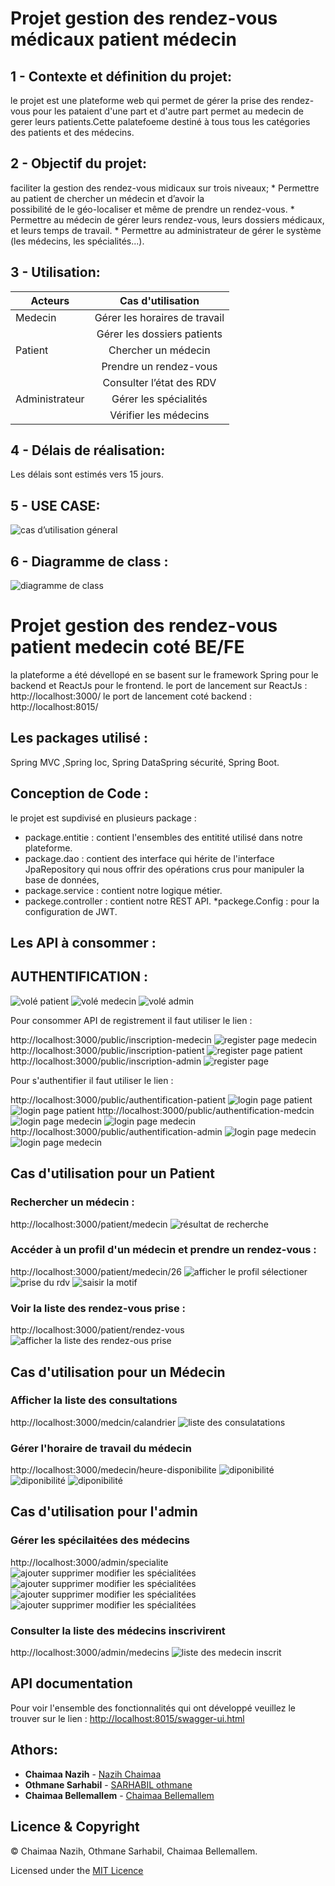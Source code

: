 # Projet gestion des rendez-vous médicaux patient médecin
## 1 - Contexte et définition du projet:

le projet est une plateforme web qui permet de gérer la prise des rendez-vous pour les pataient d'une part et d'autre part permet au medecin de gerer leurs patients.Cette palatefoeme destiné à tous tous les catégories des patients et des médecins.

## 2 - Objectif du projet:

faciliter la gestion des rendez-vous midicaux sur trois niveaux;
	* Permettre au patient de chercher un médecin et d’avoir la  
	  possibilité de le géo-localiser et même de prendre un rendez-vous.
	* Permettre au médecin de gérer leurs rendez-vous, leurs dossiers
	  médicaux, et leurs temps de travail.
	* Permettre au administrateur de gérer le système (les médecins, les
	  spécialités...).

## 3 - Utilisation:

| Acteurs       | Cas d'utilisation             | 
| ------------- |:-----------------------------:| 
| Medecin       | Gérer les horaires de travail |
|               | Gérer les dossiers patients   |  
| Patient       | Chercher un médecin           |
|               | Prendre un rendez-vous        |
|               | Consulter l’état des RDV      |
| Administrateur| Gérer les spécialités         |
|               | Vérifier les médecins         |

## 4 - Délais de réalisation:

Les délais sont estimés vers 15 jours.

## 5 - USE CASE:

![cas d’utilisation géneral](genrale.png)

## 6 - Diagramme de class :

![diagramme de class](DigrClass.png)

# Projet gestion des rendez-vous patient medecin coté BE/FE

la plateforme a été dévellopé en se basent sur le framework Spring pour le backend et ReactJs pour le frontend.
le port de lancement sur ReactJs :  http://localhost:3000/
le port de lancement coté backend : http://localhost:8015/

## Les packages utilisé :

Spring MVC ,Spring Ioc, Spring DataSpring sécurité, Spring Boot.

## Conception de Code :

le projet est supdivisé en plusieurs package :
* package.entitie : contient l'ensembles des entitité utilisé dans notre plateforme.
* package.dao : contient des interface qui hérite de l'interface JpaRepository qui nous offrir des opérations crus  pour manipuler la base de données,
* package.service : contient notre logique métier.
* packege.controller : contient notre REST API.
*packege.Config : pour la configuration de JWT.

## Les API à consommer :

## AUTHENTIFICATION :
![volé patient](Patient.png)
![volé medecin](Medecin.png)
![volé admin](Admin1.png)

Pour consommer API de registrement il faut utiliser le lien :

http://localhost:3000/public/inscription-medecin
![register page medecin](InscriptionMedcin.png)
http://localhost:3000/public/inscription-patient
![register page patient](InscriptionPatient.png)
http://localhost:3000/public/inscription-admin
![register page ](Admin3.PNG)



Pour s'authentifier il faut utiliser le lien :

 
http://localhost:3000/public/authentification-patient
![login page patient](LoginPatient.png)
![login page patient](PageLoginPatient.png)
http://localhost:3000/public/authentification-medcin
![login page medecin](LoginMedcin.png)
![login page medecin](ProfilMedcin.PNG)
http://localhost:3000/public/authentification-admin
![login page medecin](Admin2.PNG)
![login page medecin](Admin4.PNG)

## Cas d'utilisation pour un Patient
### Rechercher un médecin :

http://localhost:3000/patient/medecin
![résultat de recherche](rechercheMedecin.png)

### Accéder à un profil d'un médecin et prendre un rendez-vous :
http://localhost:3000/patient/medecin/26
![afficher le profil sélectioner](profilmedcin.png)
![prise du rdv](appointment.png)
![saisir la motif](appointmentmotif.png)

### Voir la liste des rendez-vous prise :
http://localhost:3000/patient/rendez-vous
![afficher la liste des rendez-ous prise](rdv.png)

## Cas d'utilisation pour un Médecin
### Afficher la liste des consultations
http://localhost:3000/medcin/calandrier
![liste des consulatations](Calandrer.png)

### Gérer l'horaire de travail du médecin
http://localhost:3000/medecin/heure-disponibilite
![diponibilité](listJourHeure.png)
![diponibilité](listJourHeure1.png)
![diponibilité](listJourHeure3.png)

## Cas d'utilisation pour l'admin
### Gérer les spécilaitées des médecins
http://localhost:3000/admin/specialite
![ajouter supprimer modifier les spécialitées](specialite.png)
![ajouter supprimer modifier les spécialitées](ajouterspecialite.PNG)
![ajouter supprimer modifier les spécialitées](modification.PNG)
![ajouter supprimer modifier les spécialitées](delete.PNG)
### Consulter la liste des médecins inscrivirent
http://localhost:3000/admin/medecins
![liste des medecin inscrit](medecin.png)


## API documentation

Pour voir l'ensemble des fonctionnalités qui ont développé veuillez le trouver sur le lien  :
<http://localhost:8015/swagger-ui.html>

## Athors: 
* **Chaimaa Nazih**  - [Nazih Chaimaa](https://github.com/NzChaimaa)
* **Othmane Sarhabil**  - [SARHABIL othmane](https://github.com/SARHABILothmane)
* **Chaimaa  Bellemallem**  - [Chaimaa  Bellemallem](https://github.com/ChaimaaBellemallem) 

## Licence & Copyright
© Chaimaa  Nazih, Othmane Sarhabil, Chaimaa  Bellemallem.

Licensed under the [MIT Licence](LICENSE)
















